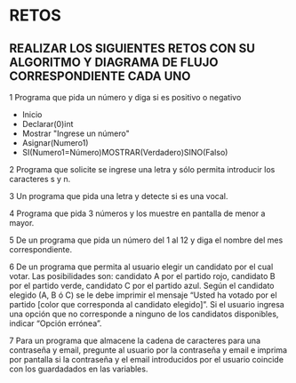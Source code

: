 # RETOS
## REALIZAR LOS SIGUIENTES RETOS CON SU ALGORITMO Y DIAGRAMA DE FLUJO CORRESPONDIENTE CADA UNO 

1 Programa que pida un número y diga si es positivo o negativo
* Inicio
* Declarar(0)int
* Mostrar "Ingrese un número"
* Asignar(Numero1)
* SI(Numero1=Número)MOSTRAR(Verdadero)SINO(Falso)

2 Programa que solicite se ingrese una letra y sólo permita introducir los caracteres s y n.

3 Un programa que pida una letra y detecte si es una vocal. 

4 Programa que pida 3 números y los muestre en pantalla de menor a mayor.  

5 De un programa que pida un número del 1 al 12 y diga el nombre del mes correspondiente.

6 De un programa que permita al usuario elegir un candidato por el cual votar. Las posibilidades son: candidato A por el partido rojo, candidato B por el partido verde, candidato C por el partido azul. Según el candidato elegido (A, B ó C) se le debe imprimir el mensaje “Usted ha votado por el partido [color que corresponda al candidato elegido]”. Si el usuario ingresa una opción que no corresponde a ninguno de los candidatos disponibles, indicar “Opción errónea”.

7 Para un programa que almacene la cadena de caracteres para una contraseña y email, pregunte al usuario por la contraseña y email e imprima por pantalla si la contraseña y el email introducidos por el usuario coincide con los guardadados en las variables.
